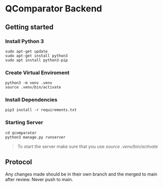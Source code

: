# QComparator Backend
## Getting started

### Install Python 3
```
sudo apt-get update
sudo apt-get install python3
sudo apt install python3-pip     
```

### Create Virtual Enviroment
```
python3 -m venv .venv
source .venv/bin/activate
```

### Install Dependencies
```
pip3 install -r requirements.txt
```

### Starting Server
```
cd qcomparator
python3 manage.py runserver
```
> To start the server make sure that you use *source .venv/bin/activate*

## Protocol
Any changes made should be in their own branch and the merged to main after review. Never push to main.
